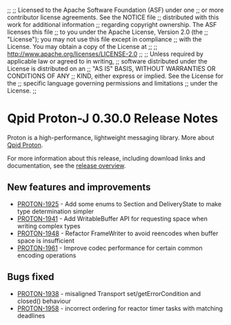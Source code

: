 ;;
;; Licensed to the Apache Software Foundation (ASF) under one
;; or more contributor license agreements.  See the NOTICE file
;; distributed with this work for additional information
;; regarding copyright ownership.  The ASF licenses this file
;; to you under the Apache License, Version 2.0 (the
;; "License"); you may not use this file except in compliance
;; with the License.  You may obtain a copy of the License at
;;
;;   http://www.apache.org/licenses/LICENSE-2.0
;;
;; Unless required by applicable law or agreed to in writing,
;; software distributed under the License is distributed on an
;; "AS IS" BASIS, WITHOUT WARRANTIES OR CONDITIONS OF ANY
;; KIND, either express or implied.  See the License for the
;; specific language governing permissions and limitations
;; under the License.
;;

# Qpid Proton-J 0.30.0 Release Notes

Proton is a high-performance, lightweight messaging library. More
about [Qpid Proton]({{site_url}}/proton/index.html).

For more information about this release, including download links and
documentation, see the [release overview](index.html).


## New features and improvements

 - [PROTON-1925](https://issues.apache.org/jira/browse/PROTON-1925) - Add some enums to Section and DeliveryState to make type determination simpler
 - [PROTON-1941](https://issues.apache.org/jira/browse/PROTON-1941) - Add WritableBuffer API for requesting space when writing complex types
 - [PROTON-1948](https://issues.apache.org/jira/browse/PROTON-1948) - Refactor FrameWriter to avoid reencodes when buffer space is insufficient
 - [PROTON-1961](https://issues.apache.org/jira/browse/PROTON-1961) - Improve codec performance for certain common encoding operations

## Bugs fixed

 - [PROTON-1938](https://issues.apache.org/jira/browse/PROTON-1938) - misaligned Transport set/getErrorCondition and closed() behaviour
 - [PROTON-1958](https://issues.apache.org/jira/browse/PROTON-1958) - incorrect ordering for reactor timer tasks with matching deadlines
